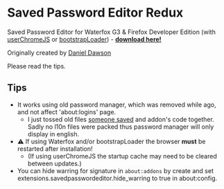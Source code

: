 # Saved Password Editor Redux #

Saved Password Editor for Waterfox G3 & Firefox Developer Edition (with [userChromeJS](https://github.com/xiaoxiaoflood/firefox-scripts) or [bootstrapLoader](https://github.com/xiaoxiaoflood/firefox-scripts/tree/master/extensions/bootstrapLoader)) - __[download here!](https://github.com/117649/SavedPasswordEditorRedux/releases/latest)__

Originally created by [Daniel Dawson](https://github.com/ddawson/Saved-Password-Editor)

Please read the tips.

## Tips ##
* It works using old password manager, which was removed while ago, and not affect 'about:logins' page.
  * I just tossed old files [someone saved](https://github.com/xiaoxiaoflood/firefox-scripts/tree/master/chrome/utils/passwordmgr) and addon's code together. Sadly no l10n files were packed thus password manager will only display in english.
* :warning: If using Waterfox and/or bootstrapLoader the browser __must__ be restarted after installation!
  * (If using userChromeJS the startup cache may need to be cleared between updates.)
* You can hide warring for signature in `about:addons` by create and set extensions.savedpasswordeditor.hide_warring to true in about:config.
